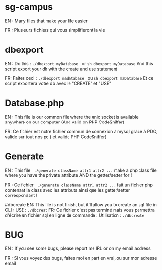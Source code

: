 # sg-campus
EN : Many files that make your life easier

FR : Plusieurs fichiers qui vous simplifieront la vie
# dbexport
EN : Do this :
	```
	 ./dbexport myDatabase 
	```	
	or 
	```
	sh dbexport myDatabase
	```
And this script export your db with the create and use statement

FR: Faites ceci : 
	```
	./dbexport madatabase 
	```
	ou 
	```
	sh dbexport maDatabase
	```
Et ce script exportera votre db avec le "CREATE" et "USE"
# Database.php
EN : This file is our common file where the unix socket is available anywhere on our computer (And valid on PHP CodeSniffer)

FR: Ce fichier est notre fichier commun de connexion à mysql grace à PDO, valide sur tout nos pc ( et valide PHP CodeSniffer)

# Generate
EN :  This file ``` ./generate className attr1 attr2 ...``` make a php class file where you have the private attribute AND the getter/setter for !

FR :  Ce fichier ``` ./generate className attr1 attr2 ...``` fait un fichier php contenant la class avec les attributs ainsi que les getter/setter correspondant !

#dbcreate
EN: This file is not finish, but it'll allow you to create an sql file in CLI : USE : ```./dbcreat```
FR: Ce fichier c'est pas terminé mais vous permettra d'écrire un fichier sql en ligne de commande : Utilisation : ```./dbcreate```

# BUG
EN : If you see some bugs, please report me IRL or on my email address

FR : Si vous voyez des bugs, faites moi en part en vrai, ou sur mon adresse email
